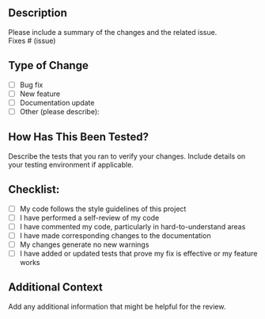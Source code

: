 ## Description
Please include a summary of the changes and the related issue.  
Fixes # (issue)

## Type of Change
- [ ] Bug fix
- [ ] New feature
- [ ] Documentation update
- [ ] Other (please describe):

## How Has This Been Tested?
Describe the tests that you ran to verify your changes. Include details on your testing environment if applicable.

## Checklist:
- [ ] My code follows the style guidelines of this project
- [ ] I have performed a self-review of my code
- [ ] I have commented my code, particularly in hard-to-understand areas
- [ ] I have made corresponding changes to the documentation
- [ ] My changes generate no new warnings
- [ ] I have added or updated tests that prove my fix is effective or my feature works

## Additional Context
Add any additional information that might be helpful for the review.
